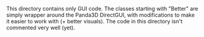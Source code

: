 This directory contains only GUI code. The classes starting with "Better" are
simply wrapper around the Panda3D DirectGUI, with modifications to make it easier
to work with (+ better visuals). The code in this directory isn't commented very
well (yet).